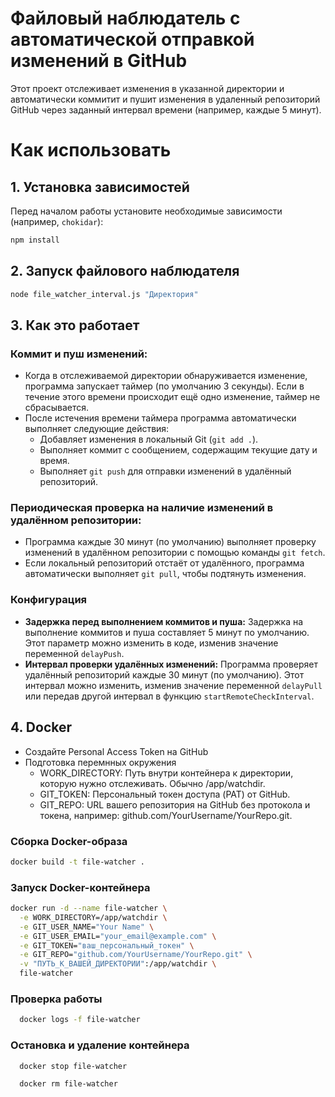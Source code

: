 # Файловый наблюдатель с автоматической отправкой изменений в GitHub

Этот проект отслеживает изменения в указанной директории и автоматически коммитит и пушит изменения в удаленный репозиторий GitHub через заданный интервал времени (например, каждые 5 минут).

# **Как использовать**

## **1. Установка зависимостей**

Перед началом работы установите необходимые зависимости (например, `chokidar`):

```bash
npm install
```
## **2. Запуск файлового наблюдателя**

```bash
node file_watcher_interval.js "Директория"
```

## **3. Как это работает**

### **Коммит и пуш изменений:**

- Когда в отслеживаемой директории обнаруживается изменение, программа запускает таймер (по умолчанию 3 секунды). Если в течение этого времени происходит ещё одно изменение, таймер не сбрасывается.
- После истечения времени таймера программа автоматически выполняет следующие действия:
    - Добавляет изменения в локальный Git (`git add .`).
    - Выполняет коммит с сообщением, содержащим текущие дату и время.
    - Выполняет `git push` для отправки изменений в удалённый репозиторий.

### **Периодическая проверка на наличие изменений в удалённом репозитории:**

- Программа каждые 30 минут (по умолчанию) выполняет проверку изменений в удалённом репозитории с помощью команды `git fetch`.
- Если локальный репозиторий отстаёт от удалённого, программа автоматически выполняет `git pull`, чтобы подтянуть изменения.

### **Конфигурация**

- **Задержка перед выполнением коммитов и пуша:** Задержка на выполнение коммитов и пуша составляет  5 минут по умолчанию. Этот параметр можно изменить в коде, изменив значение переменной `delayPush`.
- **Интервал проверки удалённых изменений:** Программа проверяет удалённый репозиторий каждые 30 минут (по умолчанию). Этот интервал можно изменить, изменив значение переменной `delayPull` или передав другой интервал в функцию `startRemoteCheckInterval`.


## **4. Docker**

* Создайте Personal Access Token на GitHub
* Подготовка перемнных окружения
  * WORK_DIRECTORY: Путь внутри контейнера к директории, которую нужно отслеживать. Обычно /app/watchdir.
  * GIT_TOKEN: Персональный токен доступа (PAT) от GitHub.
  * GIT_REPO: URL вашего репозитория на GitHub без протокола и токена, например: github.com/YourUsername/YourRepo.git.

### **Сборка Docker-образа**

```bash copy 
docker build -t file-watcher .
```

### **Запуск Docker-контейнера**

```bash copy 
docker run -d --name file-watcher \
  -e WORK_DIRECTORY=/app/watchdir \
  -e GIT_USER_NAME="Your Name" \
  -e GIT_USER_EMAIL="your_email@example.com" \
  -e GIT_TOKEN="ваш_персональный_токен" \
  -e GIT_REPO="github.com/YourUsername/YourRepo.git" \
  -v "ПУТЬ_К_ВАШЕЙ_ДИРЕКТОРИИ":/app/watchdir \
  file-watcher
```

### **Проверка работы**

```bash copy
  docker logs -f file-watcher
```

### **Остановка и удаление контейнера**

```bash copy
  docker stop file-watcher   
```

```bash copy
  docker rm file-watcher 
```

